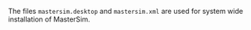 The files `mastersim.desktop` and `mastersim.xml` are used for system wide installation of MasterSim.

